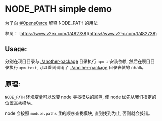 # NODE_PATH simple demo

为了向 [@0pens0urce](https://www.v2ex.com/member/0pens0urce) 解释 NODE_PATH 的用法

参见：
[https://www.v2ex.com/t/482738](https://www.v2ex.com/t/482738)

## Usage:

分别在项目目录与
[./another-package](https://github.com/run-ze/NODE_PATH-demo/tree/master/another-package)
目录执行 `npm i` 安装依赖,
然后在项目目录执行 `npm test`,
可以看到调用了
[./another-package](https://github.com/run-ze/NODE_PATH-demo/tree/master/another-package)
目录安装的 chalk。

## 原理:

`NODE_PATH` 环境变量可以改变 node 寻找模块的顺序,
使 node 优先从我们指定的位置查找模块。

node 会按照 `module.paths` 里的顺序查找模块,
直到找到为止, 否则就会报错。
